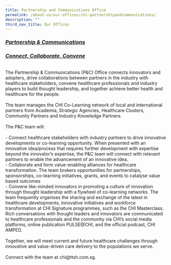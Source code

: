 ```yaml
---
title: Partnership and Communications Office
permalink: /about-us/our-offices/chi-partnershipandcommunications/
description: ""
third_nav_title: Our Offices
---
```

<h3><b><u><em>Partnership &amp; Communications</em></u></b></h3>
<h3><b><u><em>Connect, Collaborate, Convene</em></u></b></h3> <br>
The Partnership &amp; Communications (P&amp;C) Office connects innovators and adopters, drive collaborations between partners in the industry with healthcare stakeholders, convene healthcare professionals and industry players to build thought leadership, and together achieve better health and healthcare for the people. <br><br>
The team manages the CHI Co-Learning network of local and international partners from Academia, Strategic Agencies, Healthcare Clusters, Community Partners and Industry Knowledge Partners.<br><br>
The P&amp;C team will:<br><br>
-	Connect healthcare stakeholders with industry partners to drive innovative developments or co-learning opportunity. When presented with an innovative idea/process that requires further development with expertise beyond the innovator’s expertise, the P&amp;C team will connect with relevant partners to enable the advancement of an innovative idea.<br>
-	Collaborate and form value-enabling alliances for healthcare transformation. The team brokers opportunities for partnerships, sponsorships, co-learning initiatives, grants, and events to catalyse value based outcomes<br>
-	Convene like-minded innovators in promoting a culture of innovation through thought leadership with a flywheel of co-learning networks. The team frequently organises the sharing and exchange of the latest in healthcare developments, innovative initiatives and workforce transformation at CHI Signature programmes, such as the CHI Masterclass. Rich conversations with thought leaders and innovators are communicated to healthcare professionals and the community via CHI’s social media platforms, online publication PULSE@CHI, and the official podcast, CHI AMPED.<br><br>
Together, we will meet current and future healthcare challenges through innovative and value-driven care delivery to the populations we serve.  <br><br>
Connect with the team at chi@ttsh.com.sg.